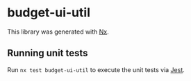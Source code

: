# budget-ui-util

This library was generated with [Nx](https://nx.dev).

## Running unit tests

Run `nx test budget-ui-util` to execute the unit tests via [Jest](https://jestjs.io).
